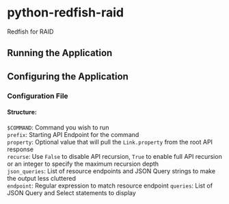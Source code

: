 # python-redfish-raid
Redfish for RAID

## Running the Application

## Configuring the Application

### Configuration File

#### Structure:

`$COMMAND`: Command you wish to run  
  `prefix`: Starting API Endpoint for the command  
  `property`: Optional value that will pull the `Link.property` from the root API response  
  `recurse`: Use `False` to disable API recursion, `True` to enable full API recursion or an integer to specify the maximum recursion depth  
  `json_queries`: List of resource endpoints and JSON Query strings to make the output less cluttered  
    `endpoint`: Regular expression to match resource endpoint
    `queries`: List of JSON Query and Select statements to display
